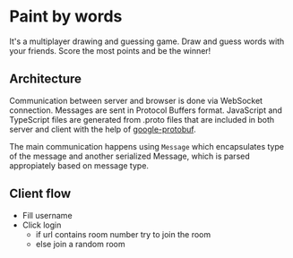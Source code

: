# Paint by words

It's a multiplayer drawing and guessing game. Draw and guess words with your friends. Score the most points and be the winner!

## Architecture

Communication between server and browser is done via WebSocket connection. Messages are sent in Protocol Buffers format. JavaScript and TypeScript files are generated from .proto files that are included in both server and client with the help of [google-protobuf](https://www.npmjs.com/package/google-protobuf).

The main communication happens using `Message` which encapsulates type of the message and another serialized Message, which is parsed appropiately based on message type.

## Client flow

- Fill username
- Click login
  - if url contains room number try to join the room
  - else join a random room
